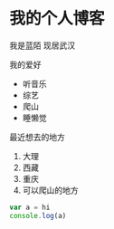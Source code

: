 # 我的个人博客

我是蓝陌 现居武汉

我的爱好

* 听音乐
* 综艺
* 爬山
* 睡懒觉
  
最近想去的地方

1. 大理
2. 西藏
3. 重庆
4. 可以爬山的地方
   
```javascript
var a = hi
console.log(a)
```
